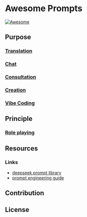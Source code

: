 # Awesome Prompts

[![Awesome](https://cdn.rawgit.com/sindresorhus/awesome/d7305f38d29fed78fa85652e3a63e154dd8e8829/media/badge.svg)](https://github.com/sindresorhus/awesome)

## Purpose

### [Translation]()

### [Chat]()

### [Consultation]()

### [Creation]()

### [Vibe Coding]()

## Principle

### [Role playing]()


## Resources

### Links

- [deepseek prompt library](https://api-docs.deepseek.com/prompt-library)
- [prompt engineering guide](https://www.promptingguide.ai/)


## Contribution

## License
